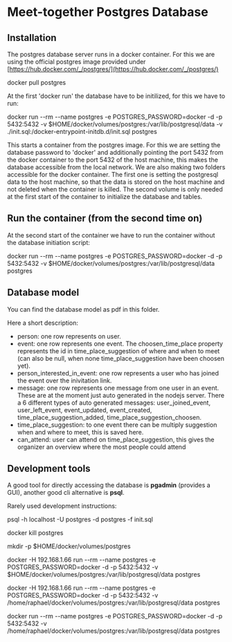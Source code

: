 
  

# Meet-together Postgres Database

  

## Installation

The postgres database server runs in a docker container. For this we are using the official postgres image provided under [https://hub.docker.com/_/postgres/](https://hub.docker.com/_/postgres/)

  

docker pull postgres

  

At the first 'docker run' the database have to be initilized, for this we have to run:

  

docker run --rm --name postgres -e POSTGRES_PASSWORD=docker -d -p 5432:5432 -v $HOME/docker/volumes/postgres:/var/lib/postgresql/data -v ./init.sql:/docker-entrypoint-initdb.d/init.sql postgres

  

This starts a container from the postgres image. For this we are setting the database password to 'docker' and additionally pointing the port 5432 from the docker container to the port 5432 of the host machine, this makes the database accessible from the local network. We are also making two folders accessible for the docker container. The first one is setting the postgresql data to the host machine, so that the data is stored on the host machine and not deleted when the container is killed. The second volume is only needed at the first start of the container to initialize the database and tables.

  

## Run the container (from the second time on)

At the second start of the container we have to run the container without the database initiation script:

  

docker run --rm --name postgres -e POSTGRES_PASSWORD=docker -d -p 5432:5432 -v $HOME/docker/volumes/postgres:/var/lib/postgresql/data postgres

  

## Database model

You can find the database model as pdf in this folder.

Here a short description:

 - person: one row represents on user.
 - event: one row represents one event. The choosen_time_place property represents the id in time_place_suggestion of where and when to meet (can also be null, when none time_place_suggestion have been choosen yet).
 - person_interested_in_event: one row represents a user who has joined the event over the inivitation link.
 - message: one row represents one message from one user in an event. These are at the moment just auto generated in the nodejs server. There a 6 different types of auto generated messages: user_joined_event, user_left_event, event_updated, event_created, time_place_suggestion_added, time_place_suggestion_choosen.
 - time_place_suggestion: to one event there can be multiply suggestion when and where to meet, this is saved here.
 - can_attend: user can attend on time_place_suggestion, this gives the organizer an overview where the most people could attend

  
  

## Development tools

A good tool for directly accessing the database is **pgadmin** (provides a GUI), another good cli alternative is **psql**.

  
  
  
  
  

Rarely used development instructions:

  

psql -h localhost -U postgres -d postgres -f init.sql

docker kill postgres

mkdir -p $HOME/docker/volumes/postgres

  
  

docker -H 192.168.1.66 run --rm --name postgres -e POSTGRES_PASSWORD=docker -d -p 5432:5432 -v $HOME/docker/volumes/postgres:/var/lib/postgresql/data postgres

  

docker -H 192.168.1.66 run --rm --name postgres -e POSTGRES_PASSWORD=docker -d -p 5432:5432 -v /home/raphael/docker/volumes/postgres:/var/lib/postgresql/data postgres

  

docker run --rm --name postgres -e POSTGRES_PASSWORD=docker -d -p 5432:5432 -v /home/raphael/docker/volumes/postgres:/var/lib/postgresql/data postgres